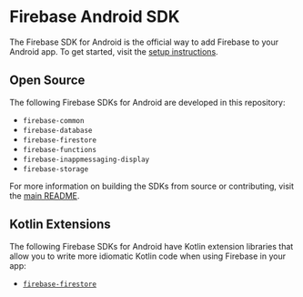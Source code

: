 # Firebase Android SDK

The Firebase SDK for Android is the official way to add Firebase to your
Android app. To get started, visit the [setup instructions][android-setup].

## Open Source

The following Firebase SDKs for Android are developed in this
repository:

  * `firebase-common`
  * `firebase-database`
  * `firebase-firestore`
  * `firebase-functions`
  * `firebase-inappmessaging-display`
  * `firebase-storage`

For more information on building the SDKs from source or contributing,
visit the [main README][main-readme].

## Kotlin Extensions

The following Firebase SDKs for Android have Kotlin extension libraries
that allow you to write more idiomatic Kotlin code when using Firebase
in your app:

  * [`firebase-firestore`](./ktx/firestore.md)

[android-setup]: https://firebase.google.com/docs/android/setup
[main-readme]: https://github.com/firebase/firebase-android-sdk/blob/master/README.md
